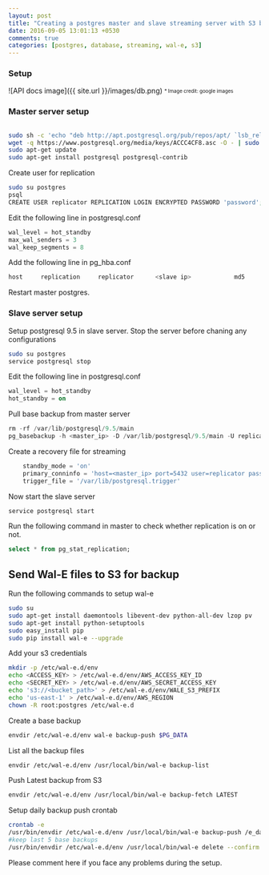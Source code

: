 ```yaml
---
layout: post
title: "Creating a postgres master and slave streaming server with S3 backup"
date: 2016-09-05 13:01:13 +0530
comments: true
categories: [postgres, database, streaming, wal-e, s3]
---
```


### Setup

![API docs image]({{ site.url }}/images/db.png)
<sub><sup> * Image credit: google images </sub></sup>

### Master server setup

```bash

sudo sh -c 'echo "deb http://apt.postgresql.org/pub/repos/apt/ `lsb_release -cs`-pgdg main" >> /etc/apt/sources.list.d/pgdg.list'
wget -q https://www.postgresql.org/media/keys/ACCC4CF8.asc -O - | sudo apt-key add -
sudo apt-get update
sudo apt-get install postgresql postgresql-contrib
```

Create user for replication

```bash
sudo su postgres
psql
CREATE USER replicator REPLICATION LOGIN ENCRYPTED PASSWORD 'password';
```

Edit the following line in postgresql.conf

```sql /etc/postgresql/9.5/postgresql.conf
wal_level = hot_standby
max_wal_senders = 3
wal_keep_segments = 8
```

Add the following line in pg_hba.conf

```sql /etc/postgresql/9.5/pg_hba.conf
host     replication     replicator      <slave ip>            md5
```

Restart master postgres.

### Slave server setup

Setup postgresql 9.5 in slave server.
Stop the server before chaning any configurations
```bash
sudo su postgres
service postgresql stop
```

Edit the following line in postgresql.conf

```sql /etc/postgresql/9.5/postgresql.conf
wal_level = hot_standby
hot_standby = on
```

Pull base backup from master server

```sql
rm -rf /var/lib/postgresql/9.5/main
pg_basebackup -h <master_ip> -D /var/lib/postgresql/9.5/main -U replicator -v -P
```

Create a recovery file for streaming
```sql /var/lib/postgresql/9.5/main/recovery.conf
	standby_mode = 'on'
    primary_conninfo = 'host=<master_ip> port=5432 user=replicator password=password'
    trigger_file = '/var/lib/postgresql.trigger'
```

Now start the slave server
```bash
service postgresql start
```

Run the following command in master to check whether replication is on or not.
```sql
select * from pg_stat_replication;
```

## Send Wal-E files to S3 for backup

Run the following commands to setup wal-e

```bash
sudo su
sudo apt-get install daemontools libevent-dev python-all-dev lzop pv
sudo apt-get install python-setuptools
sudo easy_install pip
sudo pip install wal-e --upgrade
```

Add your s3 credentials
```bash
mkdir -p /etc/wal-e.d/env
echo <ACCESS_KEY> > /etc/wal-e.d/env/AWS_ACCESS_KEY_ID
echo <SECRET_KEY> > /etc/wal-e.d/env/AWS_SECRET_ACCESS_KEY
echo 's3://<bucket_path>' > /etc/wal-e.d/env/WALE_S3_PREFIX
echo 'us-east-1' > /etc/wal-e.d/env/AWS_REGION
chown -R root:postgres /etc/wal-e.d
```

Create a base backup
```bash
envdir /etc/wal-e.d/env wal-e backup-push $PG_DATA
```

List all the backup files
```bash
envdir /etc/wal-e.d/env /usr/local/bin/wal-e backup-list
```

Push Latest backup from S3
```bash
envdir /etc/wal-e.d/env /usr/local/bin/wal-e backup-fetch LATEST
```

Setup daily backup push crontab 
```bash
crontab -e
/usr/bin/envdir /etc/wal-e.d/env /usr/local/bin/wal-e backup-push /e_data/main/ > /tmp/postgres_wale_backup_push.log;
#keep last 5 base backups
/usr/bin/envdir /etc/wal-e.d/env /usr/local/bin/wal-e delete --confirm retain 5 > /tmp/postgres_wale_backup_delete.log;
```

Please comment here if you face any problems during the setup.